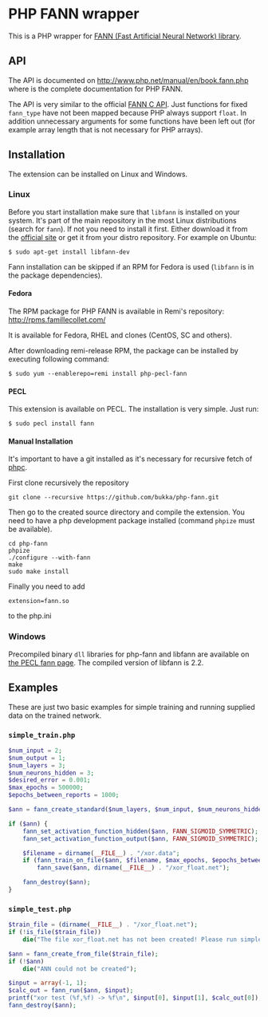 # PHP FANN wrapper

This is a PHP wrapper for [FANN (Fast Artificial Neural Network) library](http://leenissen.dk/fann/wp/).

## API

The API is documented on http://www.php.net/manual/en/book.fann.php where is the complete documentation for PHP FANN.

The API is very similar to the official [FANN C API](http://leenissen.dk/fann/html/files/fann-h.html). Just functions for fixed `fann_type` have not been mapped because PHP always support `float`. In addition unnecessary arguments for some functions have been left out (for example array length that is not necessary for PHP arrays).

## Installation

The extension can be installed on Linux and Windows.

### Linux

Before you start installation make sure that `libfann` is installed on your system. It's part of the main repository in the most Linux distributions (search for `fann`). If not you need to install it first. Either download it from the [official site](http://leenissen.dk/fann/wp/) or get it from your distro repository. For example on Ubuntu:
```
$ sudo apt-get install libfann-dev
```
Fann installation can be skipped if an RPM for Fedora is used (`libfann` is in the package dependencies).

#### Fedora

The RPM package for PHP FANN is available in Remi's repository: http://rpms.famillecollet.com/

It is available for Fedora, RHEL and clones (CentOS, SC and others).

After downloading remi-release RPM, the package can be installed by executing following command:
```
$ sudo yum --enablerepo=remi install php-pecl-fann
```

#### PECL

This extension is available on PECL. The installation is very simple. Just run:

```
$ sudo pecl install fann
```

#### Manual Installation

It's important to have a git installed as it's necessary for recursive fetch of
[phpc](https://github.com/bukka/phpc).

First clone recursively the repository
```
git clone --recursive https://github.com/bukka/php-fann.git
```

Then go to the created source directory and compile the extension. You need to have a php development package installed (command `phpize` must be available).
```
cd php-fann
phpize
./configure --with-fann
make
sudo make install
```

Finally you need to add
```
extension=fann.so
```
to the php.ini

### Windows

Precompiled binary `dll` libraries for php-fann and libfann are available on [the PECL fann page](http://pecl.php.net/package/fann). The compiled version of libfann is 2.2.

## Examples

These are just two basic examples for simple training and running supplied data on the trained network.

### `simple_train.php`

```php
$num_input = 2;
$num_output = 1;
$num_layers = 3;
$num_neurons_hidden = 3;
$desired_error = 0.001;
$max_epochs = 500000;
$epochs_between_reports = 1000;

$ann = fann_create_standard($num_layers, $num_input, $num_neurons_hidden, $num_output);

if ($ann) {
    fann_set_activation_function_hidden($ann, FANN_SIGMOID_SYMMETRIC);
    fann_set_activation_function_output($ann, FANN_SIGMOID_SYMMETRIC);

    $filename = dirname(__FILE__) . "/xor.data";
    if (fann_train_on_file($ann, $filename, $max_epochs, $epochs_between_reports, $desired_error))
        fann_save($ann, dirname(__FILE__) . "/xor_float.net");

    fann_destroy($ann);
}
```
### `simple_test.php`

```php
$train_file = (dirname(__FILE__) . "/xor_float.net");
if (!is_file($train_file))
    die("The file xor_float.net has not been created! Please run simple_train.php to generate it");

$ann = fann_create_from_file($train_file);
if (!$ann)
	die("ANN could not be created");

$input = array(-1, 1);
$calc_out = fann_run($ann, $input);
printf("xor test (%f,%f) -> %f\n", $input[0], $input[1], $calc_out[0]);
fann_destroy($ann);
```

